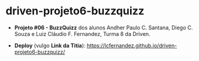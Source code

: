 # driven-projeto6-buzzquizz

* **Projeto #06 - BuzzQuizz** dos alunos Andher Paulo C. Santana, Diego C. Souza e Luiz Cláudio F. Fernandez, Turma 8 da Driven.

* **Deploy** (vulgo **Link da Titia**): https://lcfernandez.github.io/driven-projeto6-buzzquizz/